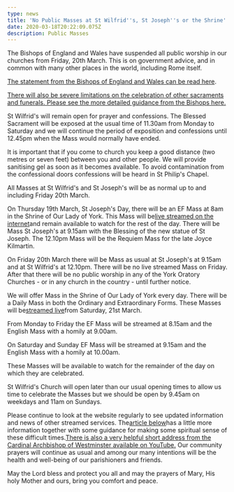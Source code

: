 ```yaml
---
type: news
title: 'No Public Masses at St Wilfrid''s, St Joseph''s or the Shrine'
date: 2020-03-18T20:22:09.075Z
description: Public Masses
---
```

The Bishops of England and Wales have suspended all public worship in our churches from Friday, 20th March. This is on government advice, and in common with many other places in the world, including Rome itself.

[The statement from the Bishops of England and Wales can be read here](https://middlesbrough-diocese.org.uk/public-worship-suspended-but-churches-to-stay-open/).

[There will also be severe limitations on the celebration of other sacraments and funerals. Please see the more detailed guidance from the Bishops here.](https://www.birminghamdiocese.org.uk/Handlers/Download.ashx?IDMF=f705360f-0e60-4389-b9c0-933359d67351)

St Wilfrid's will remain open for prayer and confessions. The Blessed Sacrament will be exposed at the usual time of 11.30am from Monday to Saturday and we will continue the period of exposition and confessions until 12.45pm when the Mass would normally have ended.

It is important that if you come to church you keep a good distance (two metres or seven feet) between you and other people. We will provide sanitising gel as soon as it becomes available. To avoid contamination from the confessional doors confessions will be heard in St Philip's Chapel.

All Masses at St Wilfrid's and St Joseph's will be as normal up to and including Friday 20th March.

On Thursday 19th March, St Joseph's Day, there will be an EF Mass at 8am in the Shrine of Our Lady of York. This Mass will be[live streamed on the internet](https://www.youtube.com/channel/UCEwsSz1_fhjFlJNOFEpRtfw)and remain available to watch for the rest of the day. There will be Mass St Joseph's at 9.15am with the Blessing of the new statue of St Joseph. The 12.10pm Mass will be the Requiem Mass for the late Joyce Kilmartin.

On Friday 20th March there will be Mass as usual at St Joseph's at 9.15am and at St Wilfrid's at 12.10pm. There will be no live streamed Mass on Friday. After that there will be no public worship in any of the York Oratory Churches - or in any church in the country - until further notice.

We will offer Mass in the Shrine of Our Lady of York every day. There will be a Daily Mass in both the Ordinary and Extraordinary Forms. These Masses will be[streamed live](https://www.youtube.com/channel/UCEwsSz1_fhjFlJNOFEpRtfw)from Saturday, 21st March.

From Monday to Friday the EF Mass will be streamed at 8.15am and the English Mass with a homily at 9.00am.

On Saturday and Sunday EF Mass will be streamed at 9.15am and the English Mass with a homily at 10.00am.

These Masses will be available to watch for the remainder of the day on which they are celebrated.

St Wilfrid's Church will open later than our usual opening times to allow us time to celebrate the Masses but we should be open by 9.45am on weekdays and 11am on Sundays.

Please continue to look at the website regularly to see updated information and news of other streamed services. The[article below](http://www.stwilfridsyork.org.uk/blog/post/3104-the-voice-of-prayer-is-never-silent-nor-dies-the-strain-of-praise-away/)has a little more information together with some guidance for making some spiritual sense of these difficult times.[There is also a very helpful short address from the Cardinal Archbishop of Westminster available on YouTube.](https://youtu.be/vbZ0_x__Cxc) Our community prayers will continue as usual and among our many intentions will be the health and well-being of our parishioners and friends.

May the Lord bless and protect you all and may the prayers of Mary, His holy Mother and ours, bring you comfort and peace.
